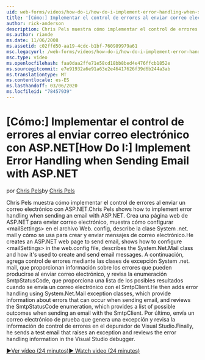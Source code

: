 ```yaml
---
uid: web-forms/videos/how-do-i/how-do-i-implement-error-handling-when-sending-email-with-aspnet
title: '[Cómo:] Implementar el control de errores al enviar correo electrónico con ASP.NET | Microsoft Docs'
author: rick-anderson
description: Chris Pels muestra cómo implementar el control de errores al enviar un correo electrónico con ASP.NET. Crea una página web de ASP.NET para enviar correo electrónico, muestra cómo configurar & lt...
ms.author: riande
ms.date: 11/06/2008
ms.assetid: c02ffd50-aa19-4cdc-b1bf-760989979a61
msc.legacyurl: /web-forms/videos/how-do-i/how-do-i-implement-error-handling-when-sending-email-with-aspnet
msc.type: video
ms.openlocfilehash: faa0daa2ffe71e58cd18bb8bed4e476ffcb1852e
ms.sourcegitcommit: e7e91932a6e91a63e2e46417626f39d6b244a3ab
ms.translationtype: MT
ms.contentlocale: es-ES
ms.lasthandoff: 03/06/2020
ms.locfileid: "78457939"
---
```

# <a name="how-do-i-implement-error-handling-when-sending-email-with-aspnet"></a><span data-ttu-id="8832f-104">[Cómo:] Implementar el control de errores al enviar correo electrónico con ASP.NET</span><span class="sxs-lookup"><span data-stu-id="8832f-104">[How Do I:] Implement Error Handling when Sending Email with ASP.NET</span></span>

<span data-ttu-id="8832f-105">por [Chris Pels](https://twitter.com/chrispels)</span><span class="sxs-lookup"><span data-stu-id="8832f-105">by [Chris Pels](https://twitter.com/chrispels)</span></span>

<span data-ttu-id="8832f-106">Chris Pels muestra cómo implementar el control de errores al enviar un correo electrónico con ASP.NET.</span><span class="sxs-lookup"><span data-stu-id="8832f-106">Chris Pels shows how to implement error handling when sending an email with ASP.NET.</span></span> <span data-ttu-id="8832f-107">Crea una página web de ASP.NET para enviar correo electrónico, muestra cómo configurar &lt;mailSettings&gt; en el archivo Web. config, describe la clase System .net. mail y cómo se usa para crear y enviar mensajes de correo electrónico.</span><span class="sxs-lookup"><span data-stu-id="8832f-107">He creates an ASP.NET web page to send email, shows how to configure &lt;mailSettings&gt; in the web.config file, describes the System.Net.Mail class and how it's used to create and send email messages.</span></span> <span data-ttu-id="8832f-108">A continuación, agrega control de errores mediante las clases de excepción System .net. mail, que proporcionan información sobre los errores que pueden producirse al enviar correo electrónico, y revisa la enumeración SmtpStatusCode, que proporciona una lista de los posibles resultados cuando se envía un correo electrónico con el SmtpClient.</span><span class="sxs-lookup"><span data-stu-id="8832f-108">He then adds error handling using System.Net.Mail exception classes, which provide information about errors that can occur when sending email, and reviews the SmtpStatusCode enumeration, which provides a list of possible outcomes when sending an email with the SmtpClient.</span></span> <span data-ttu-id="8832f-109">Por último, envía un correo electrónico de prueba que genera una excepción y revisa la información de control de errores en el depurador de Visual Studio.</span><span class="sxs-lookup"><span data-stu-id="8832f-109">Finally, he sends a test email that raises an exception and reviews the error handling information in the Visual Studio debugger.</span></span>

[<span data-ttu-id="8832f-110">&#9654;Ver vídeo (24 minutos)</span><span class="sxs-lookup"><span data-stu-id="8832f-110">&#9654; Watch video (24 minutes)</span></span>](https://channel9.msdn.com/Blogs/ASP-NET-Site-Videos/how-do-i-implement-error-handling-when-sending-email-with-aspnet)
